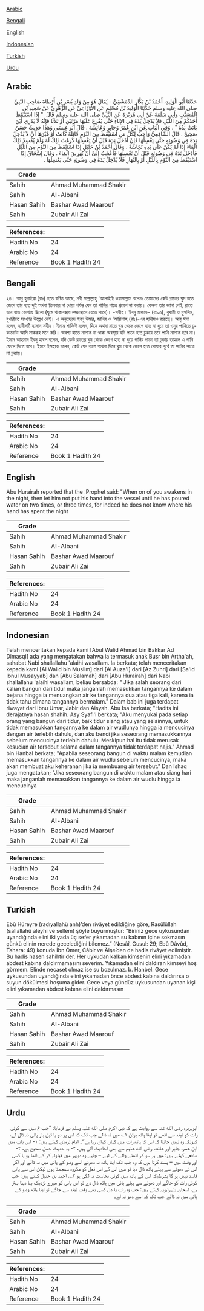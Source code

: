 [Arabic](#arabic)

[Bengali](#bengali)

[English](#english)

[Indonesian](#indonesian)

[Turkish](#turkish)

[Urdu](#urdu)

## Arabic


<div dir="rtl" lang="ar" style={{fontSize:'larger',backgroundColor:'#f8f9fa',padding:20}}>
حَدَّثَنَا أَبُو الْوَلِيدِ، أَحْمَدُ بْنُ بَكَّارٍ الدِّمَشْقِيُّ - يُقَالُ هُوَ مِنْ وَلَدِ بُسْرِ بْنِ أَرْطَاةَ صَاحِبِ النَّبِيِّ صلى الله عليه وسلم حَدَّثَنَا الْوَلِيدُ بْنُ مُسْلِمٍ عَنِ الأَوْزَاعِيِّ عَنِ الزُّهْرِيِّ عَنْ سَعِيدِ بْنِ الْمُسَيَّبِ وَأَبِي سَلَمَةَ عَنْ أَبِي هُرَيْرَةَ عَنِ النَّبِيِّ صلى الله عليه وسلم قَالَ ‏ "‏ إِذَا اسْتَيْقَظَ أَحَدُكُمْ مِنَ اللَّيْلِ فَلاَ يُدْخِلْ يَدَهُ فِي الإِنَاءِ حَتَّى يُفْرِغَ عَلَيْهَا مَرَّتَيْنِ أَوْ ثَلاَثًا فَإِنَّهُ لاَ يَدْرِي أَيْنَ بَاتَتْ يَدُهُ ‏"‏ ‏.‏ وَفِي الْبَابِ عَنِ ابْنِ عُمَرَ وَجَابِرٍ وَعَائِشَةَ ‏.‏ قَالَ أَبُو عِيسَى وَهَذَا حَدِيثٌ حَسَنٌ صَحِيحٌ ‏.‏ قَالَ الشَّافِعِيُّ وَأُحِبُّ لِكُلِّ مَنِ اسْتَيْقَظَ مِنَ النَّوْمِ قَائِلَةً كَانَتْ أَوْ غَيْرَهَا أَنْ لاَ يُدْخِلَ يَدَهُ فِي وَضُوئِهِ حَتَّى يَغْسِلَهَا فَإِنْ أَدْخَلَ يَدَهُ قَبْلَ أَنْ يَغْسِلَهَا كَرِهْتُ ذَلِكَ لَهُ وَلَمْ يُفْسِدْ ذَلِكَ الْمَاءَ إِذَا لَمْ يَكُنْ عَلَى يَدِهِ نَجَاسَةٌ ‏.‏ وَقَالَ أَحْمَدُ بْنُ حَنْبَلٍ إِذَا اسْتَيْقَظَ مِنَ النَّوْمِ مِنَ اللَّيْلِ فَأَدْخَلَ يَدَهُ فِي وَضُوئِهِ قَبْلَ أَنْ يَغْسِلَهَا فَأَعْجَبُ إِلَىَّ أَنْ يُهَرِيقَ الْمَاءَ ‏.‏ وَقَالَ إِسْحَاقُ إِذَا اسْتَيْقَظَ مِنَ النَّوْمِ بِاللَّيْلِ أَوْ بِالنَّهَارِ فَلاَ يُدْخِلْ يَدَهُ فِي وَضُوئِهِ حَتَّى يَغْسِلَهَا ‏.‏
</div>
<div style={{backgroundColor:'#f8f9fa',padding:20, marginBottom: 10}}><table> <thead> <tr> <th>Grade</th> <th></th> </tr> </thead> <tbody> <tr><td>Sahih</td><td>Ahmad Muhammad Shakir</td></tr><tr><td>Sahih</td><td>Al-Albani</td></tr><tr><td>Hasan Sahih</td><td>Bashar Awad Maarouf</td></tr><tr><td>Sahih</td><td>Zubair Ali Zai</td></tr></tbody></table><table> <thead> <tr> <th>References:</th> <th></th> </tr> </thead> <tbody><tr><td>Hadith No</td><td>24</td></tr><tr><td>Arabic No</td><td>24</td></tr><tr><td>Reference</td><td>Book 1 Hadith 24</td></tr></tbody></table></div>

## Bengali


<div dir="ltr" lang="bn" style={{fontSize:'larger',backgroundColor:'#f8f9fa',padding:20}}>
২৪। আবু হুরাইরা (রাঃ) হতে বর্ণিত আছে, নবী সাল্লাল্লাহু 'আলাইহি ওয়াসাল্লাম বলেনঃ তোমাদের কেউ রাতের ঘুম হতে জেগে তার হাত দুই অথবা তিনবার না ধোয়া পর্যন্ত যেন তা পানির পাত্রে প্রবেশ না করায়। কেননা তার জানা নেই, রাতে তার হাত কোথায় ছিলো (ঘুমে থাকাবস্থায় লজ্জাস্থানে যেতে পারে)। -সহীহ। ইবনু মাজাহ– (৩৯৩), বুখারী ও মুসলিম, বুখারীতে সংখ্যার উল্লেখ নেই। এ অনুচ্ছেদে ইবনু উমার, জাবির ও ‘আয়িশাহ (রাঃ)-এর হাদীসও রয়েছে। আবু ঈসা বলেন, হাদীসটি হাসান সহীহ। ইমাম শাফিঈ বলেন, দিনে অথবা রাতে ঘুম থেকে জেগে হাত না ধুয়ে তা ওযুর পানিতে ঢুকানোটা আমি মাকরূহ মনে করি। অবশ্য হাতে নাপাক না থাকা অবস্থায় যদি পাত্রে হাত ঢুকায় তবে পানি নাপাক হবে না। ইমাম আহমাদ ইবনু হাম্বল বলেন, যদি কেউ রাতের ঘুম থেকে জেগে হাত না ধুয়ে পানির পাত্রে তা ঢুকায় তাহলে এ পানি ফেলে দিতে হবে। ইমাম ইসহাক বলেন, কেউ যেন রাতে অথবা দিনে ঘুম থেকে জেগে হাত ধোয়ার পূর্বে তা পানির পাত্রে না ঢুকায়।
</div>
<div style={{backgroundColor:'#f8f9fa',padding:20, marginBottom: 10}}><table> <thead> <tr> <th>Grade</th> <th></th> </tr> </thead> <tbody> <tr><td>Sahih</td><td>Ahmad Muhammad Shakir</td></tr><tr><td>Sahih</td><td>Al-Albani</td></tr><tr><td>Hasan Sahih</td><td>Bashar Awad Maarouf</td></tr><tr><td>Sahih</td><td>Zubair Ali Zai</td></tr></tbody></table><table> <thead> <tr> <th>References:</th> <th></th> </tr> </thead> <tbody><tr><td>Hadith No</td><td>24</td></tr><tr><td>Arabic No</td><td>24</td></tr><tr><td>Reference</td><td>Book 1 Hadith 24</td></tr></tbody></table></div>

## English


<div dir="ltr" lang="en" style={{fontSize:'larger',backgroundColor:'#f8f9fa',padding:20}}>
Abu Hurairah reported that the :Prophet said: "When on of you awakens in the night, then let him not put his hand into the vessel until he has poured water on two times, or three times, for indeed he does not know where his hand has spent the night
</div>
<div style={{backgroundColor:'#f8f9fa',padding:20, marginBottom: 10}}><table> <thead> <tr> <th>Grade</th> <th></th> </tr> </thead> <tbody> <tr><td>Sahih</td><td>Ahmad Muhammad Shakir</td></tr><tr><td>Sahih</td><td>Al-Albani</td></tr><tr><td>Hasan Sahih</td><td>Bashar Awad Maarouf</td></tr><tr><td>Sahih</td><td>Zubair Ali Zai</td></tr></tbody></table><table> <thead> <tr> <th>References:</th> <th></th> </tr> </thead> <tbody><tr><td>Hadith No</td><td>24</td></tr><tr><td>Arabic No</td><td>24</td></tr><tr><td>Reference</td><td>Book 1 Hadith 24</td></tr></tbody></table></div>

## Indonesian


<div dir="ltr" lang="id" style={{fontSize:'larger',backgroundColor:'#f8f9fa',padding:20}}>
Telah menceritakan kepada kami [Abul Walid Ahmad bin Bakkar Ad Dimasqi] ada yang mengatakan bahwa ia termasuk anak Busr bin Artha'ah, sahabat Nabi shallallahu 'alaihi wasallam. Ia berkata; telah menceritakan kepada kami [Al Walid bin Muslim] dari [Al Auza'i] dari [Az Zuhri] dari [Sa'id Ibnul Musayyab] dan [Abu Salamah] dari [Abu Hurairah] dari Nabi shallallahu 'alaihi wasallam, beliau bersabda: " Jika salah seorang dari kalian bangun dari tidur maka janganlah memasukkan tangannya ke dalam bejana hingga ia menuangkan air ke tangannya dua atau tiga kali, karena ia tidak tahu dimana tangannya bermalam." Dalam bab ini juga terdapat riwayat dari Ibnu Umar, Jabir dan Aisyah. Abu Isa berkata; "Hadits ini derajatnya hasan shahih. Asy Syafi'i berkata; "Aku menyukai pada setiap orang yang bangun dari tidur, baik tidur siang atau yang selainnya, untuk tidak memasukkan tangannya ke dalam air wudlunya hingga ia mencucinya dengan air terlebih dahulu, dan aku benci jika seseorang memasukkannya sebelum mencucinya terlebih dahulu. Meskipun hal itu tidak merusak kesucian air tersebut selama dalam tangannya tidak terdapat najis." Ahmad bin Hanbal berkata; "Apabila seseorang bangun di waktu malam kemudian memasukkan tangannya ke dalam air wudlu sebelum mencucinya, maka akan membuat aku keheranan jika ia membuang air tersebut." Dan Ishaq juga mengatakan; "Jika seseorang bangun di waktu malam atau siang hari maka janganlah memasukkan tangannya ke dalam air wudlu hingga ia mencucinya
</div>
<div style={{backgroundColor:'#f8f9fa',padding:20, marginBottom: 10}}><table> <thead> <tr> <th>Grade</th> <th></th> </tr> </thead> <tbody> <tr><td>Sahih</td><td>Ahmad Muhammad Shakir</td></tr><tr><td>Sahih</td><td>Al-Albani</td></tr><tr><td>Hasan Sahih</td><td>Bashar Awad Maarouf</td></tr><tr><td>Sahih</td><td>Zubair Ali Zai</td></tr></tbody></table><table> <thead> <tr> <th>References:</th> <th></th> </tr> </thead> <tbody><tr><td>Hadith No</td><td>24</td></tr><tr><td>Arabic No</td><td>24</td></tr><tr><td>Reference</td><td>Book 1 Hadith 24</td></tr></tbody></table></div>

## Turkish


<div dir="ltr" lang="tr" style={{fontSize:'larger',backgroundColor:'#f8f9fa',padding:20}}>
Ebû Hüreyre (radıyallahü anh)’den rivâyet edildiğine göre, Rasûlüllah (sallallahü aleyhi ve sellem) şöyle buyurmuştur: “Biriniz gece uykusundan uyandığında elini iki yada üç sefer yıkamadan su kabının içine sokmasın çünkü elinin nerede gecelediğini bilemez.” (Nesâî, Gusul: 29; Ebû Dâvûd, Tahara: 49) konuda İbn Ömer, Câbir ve Âişe’den de hadis rivâyet edilmiştir. Bu hadis hasen sahihtir der. Her uykudan kalkan kimsenin elini yıkamadan abdest kabına daldırmamasını severim. Yıkamadan elini daldıran kimseyi hoş görmem. Elinde necaset olmaz ise su bozulmaz. b. Hanbel: Gece uykusundan uyandığında elini yıkamadan önce abdest kabına daldırırsa o suyun dökülmesi hoşuma gider. Gece veya gündüz uykusundan uyanan kişi elini yıkamadan abdest kabına elini daldırmasın
</div>
<div style={{backgroundColor:'#f8f9fa',padding:20, marginBottom: 10}}><table> <thead> <tr> <th>Grade</th> <th></th> </tr> </thead> <tbody> <tr><td>Sahih</td><td>Ahmad Muhammad Shakir</td></tr><tr><td>Sahih</td><td>Al-Albani</td></tr><tr><td>Hasan Sahih</td><td>Bashar Awad Maarouf</td></tr><tr><td>Sahih</td><td>Zubair Ali Zai</td></tr></tbody></table><table> <thead> <tr> <th>References:</th> <th></th> </tr> </thead> <tbody><tr><td>Hadith No</td><td>24</td></tr><tr><td>Arabic No</td><td>24</td></tr><tr><td>Reference</td><td>Book 1 Hadith 24</td></tr></tbody></table></div>

## Urdu


<div dir="rtl" lang="ur" style={{fontSize:'larger',backgroundColor:'#f8f9fa',padding:20}}>
ابوہریرہ رضی الله عنہ سے روایت ہے کہ نبی اکرم صلی الله علیہ وسلم نے فرمایا: ”جب تم میں سے کوئی رات کو نیند سے اٹھے تو اپنا ہاتھ برتن ۱؎ میں نہ ڈالے جب تک کہ اس پر دو یا تین بار پانی نہ ڈال لے، کیونکہ وہ نہیں جانتا کہ اس کا ہاتھ رات میں کہاں کہاں رہا ہے“۔ امام ترمذی کہتے ہیں: ۱- اس باب میں ابن عمر، جابر اور عائشہ رضی الله عنہم سے بھی احادیث آئی ہیں، ۲- یہ حدیث حسن صحیح ہے، ۳- شافعی کہتے ہیں: میں ہر سو کر اٹھنے والے کے لیے – چاہے وہ دوپہر میں قیلولہ کر کے اٹھا ہو یا کسی اور وقت میں – پسند کرتا ہوں کہ وہ جب تک اپنا ہاتھ نہ دھوئے اسے وضو کے پانی میں نہ ڈالے اور اگر اس نے دھونے سے پہلے ہاتھ ڈال دیا تو میں اس کے اس فعل کو مکروہ سمجھتا ہوں لیکن اس سے پانی فاسد نہیں ہو گا بشرطیکہ اس کے ہاتھ میں کوئی نجاست نہ لگی ہو ۲؎، احمد بن حنبل کہتے ہیں: جب کوئی رات کو جاگے اور دھونے سے پہلے پانی میں ہاتھ ڈال دے تو اس پانی کو میرے نزدیک بہا دینا بہتر ہے، اسحاق بن راہویہ کہتے ہیں: جب وہ رات یا دن کسی بھی وقت نیند سے جاگے تو اپنا ہاتھ وضو کے پانی میں نہ ڈالے جب تک کہ اسے دھو نہ لے۔
</div>
<div style={{backgroundColor:'#f8f9fa',padding:20, marginBottom: 10}}><table> <thead> <tr> <th>Grade</th> <th></th> </tr> </thead> <tbody> <tr><td>Sahih</td><td>Ahmad Muhammad Shakir</td></tr><tr><td>Sahih</td><td>Al-Albani</td></tr><tr><td>Hasan Sahih</td><td>Bashar Awad Maarouf</td></tr><tr><td>Sahih</td><td>Zubair Ali Zai</td></tr></tbody></table><table> <thead> <tr> <th>References:</th> <th></th> </tr> </thead> <tbody><tr><td>Hadith No</td><td>24</td></tr><tr><td>Arabic No</td><td>24</td></tr><tr><td>Reference</td><td>Book 1 Hadith 24</td></tr></tbody></table></div>